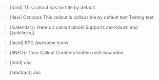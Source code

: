 	
> [!dnd]
> This callout has no title by default

> [!law] Octicons
> This callout is collapsible by default
> test
> Testing
> test

> [!calendar]+
> Here's a callout block!
> Supports *markdown* and [[wikilinks]]


> [!acid] RPG Awesome Icons


> [!INFO]-  Core Callout
> Contents hidden until expanded

> [!dnd]
> abc

> [!abstract] abc 